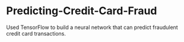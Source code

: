 # Predicting-Credit-Card-Fraud
Used TensorFlow to build a neural network that can predict fraudulent credit card transactions.
